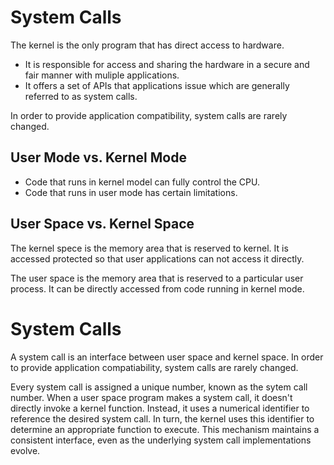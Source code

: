 # System Calls
The kernel is the only program that has direct access to hardware. 
* It is responsible for access and sharing the hardware in a secure and fair manner with muliple applications.
* It offers a set of APIs that applications issue which are generally referred to as system calls.

In order to provide application compatibility, system calls are rarely changed.


## User Mode vs. Kernel Mode
* Code that runs in kernel model can fully control the CPU.
* Code that runs in user mode has certain limitations.

## User Space vs. Kernel Space
The kernel spece is the memory area that is reserved to kernel. 
It is accessed protected so that user applications can not access it directly.

The user space is the memory area that is reserved to a particular user process. 
It can be directly accessed from code running in kernel mode.

# System Calls
A system call is an interface between user space and kernel space. 
In order to provide application compatiability, system calls are rarely changed.

Every system call is assigned a unique number, known as the sytem call number.
When a user space program makes a system call, it doesn't directly invoke a kernel function.
Instead, it uses a numerical identifier to reference the desired system call.
In turn, the kernel uses this identifier to determine an appropriate function to execute.
This mechanism maintains a consistent interface, even as the underlying system call implementations evolve. 

